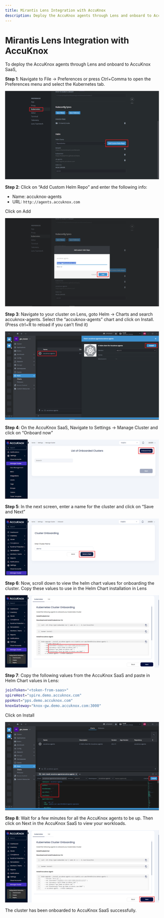 ```yaml
---
title: Mirantis Lens Integration with AccuKnox
description: Deploy the AccuKnox agents through Lens and onboard to AccuKnox SaaS to get visibility into your Kubernetes clusters.
---
```


# Mirantis Lens Integration with AccuKnox

To deploy the AccuKnox agents through Lens and onboard to AccuKnox SaaS,

**Step 1**: Navigate to File → Preferences or press Ctrl+Comma to open the Preferences menu and select the Kubernetes tab.

![mirantis-lens-integration-accuknox](images/lens/lens-0.png)

**Step 2**: Click on “Add Custom Helm Repo” and enter the following info:

- Name: accuknox-agents
- URL: ```http://agents.accuknox.com```

Click on Add

![mirantis-lens-integration-accuknox](images/lens/lens-ak-1.png)

**Step 3**: Navigate to your cluster on Lens, goto Helm → Charts and search accuknox-agents. Select the “accuknox-agents” chart and click on Install. (Press ctrl+R to reload if you can’t find it)

![mirantis-lens-integration-accuknox](images/lens/lens-ak-2.png)

**Step 4**: On the AccuKnox SaaS, Navigate to Settings → Manage Cluster and click on “Onboard now”

![mirantis-lens-integration-accuknox](images/lens/lens-ak-3.png)

**Step 5**: In the next screen, enter a name for the cluster and click on “Save and Next”

![mirantis-lens-integration-accuknox](images/lens/lens-ak-4.png)

**Step 6**: Now, scroll down to view the helm chart values for onboarding the cluster. Copy these values to use in the Helm Chart installation in Lens

![mirantis-lens-integration-accuknox](images/lens/lens-ak-5.png)

**Step 7**: Copy the following values from the AccuKnox SaaS and paste in Helm Chart values in Lens:

```sh
joinToken="<token-from-saas>"
spireHost="spire.demo.accuknox.com"
ppsHost="pps.demo.accuknox.com"
knoxGateway="knox-gw.demo.accuknox.com:3000"
```
Click on Install

![mirantis-lens-integration-accuknox](images/lens/lens-ak-6.png)

**Step 8**: Wait for a few minutes for all the AccuKnox agents to be up. Then click on Next in the AccuKnox SaaS to view your workloads.

![mirantis-lens-integration-accuknox](images/lens/lens-ak-7.png)

The cluster has been onboarded to AccuKnox SaaS successfully.